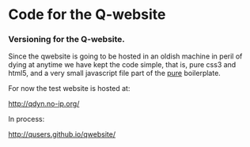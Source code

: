 Code for the Q-website
================================================================================

### Versioning for the Q-website.  

Since the qwebsite is going to be hosted in an oldish machine in peril of dying
at anytime we have kept the code simple, that is, pure css3 and html5, and a
very small javascript file part of the [pure](http://purecss.io/ "Pure.io") boilerplate.

For now the test website is hosted at:

http://qdyn.no-ip.org/

In process:

http://qusers.github.io/qwebsite/
